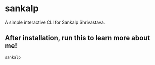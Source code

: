 # sankalp

A simple interactive CLI for Sankalp Shrivastava.

## After installation, run this to learn more about me!

```python
sankalp
```